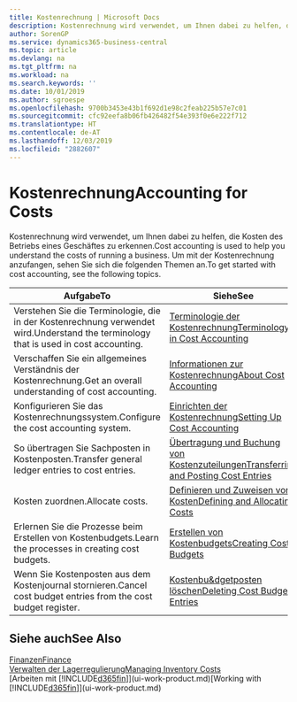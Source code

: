 ```yaml
---
title: Kostenrechnung | Microsoft Docs
description: Kostenrechnung wird verwendet, um Ihnen dabei zu helfen, die Kosten des Betriebs eines Geschäftes zu erkennen. Um mit der Kostenrechnung anzufangen, sehen Sie sich die folgenden Themen an.
author: SorenGP
ms.service: dynamics365-business-central
ms.topic: article
ms.devlang: na
ms.tgt_pltfrm: na
ms.workload: na
ms.search.keywords: ''
ms.date: 10/01/2019
ms.author: sgroespe
ms.openlocfilehash: 9700b3453e43b1f692d1e98c2feab225b57e7c01
ms.sourcegitcommit: cfc92eefa8b06fb426482f54e393f0e6e222f712
ms.translationtype: HT
ms.contentlocale: de-AT
ms.lasthandoff: 12/03/2019
ms.locfileid: "2882607"
---
```

# <a name="accounting-for-costs"></a><span data-ttu-id="16781-104">Kostenrechnung</span><span class="sxs-lookup"><span data-stu-id="16781-104">Accounting for Costs</span></span>
<span data-ttu-id="16781-105">Kostenrechnung wird verwendet, um Ihnen dabei zu helfen, die Kosten des Betriebs eines Geschäftes zu erkennen.</span><span class="sxs-lookup"><span data-stu-id="16781-105">Cost accounting is used to help you understand the costs of running a business.</span></span> <span data-ttu-id="16781-106">Um mit der Kostenrechnung anzufangen, sehen Sie sich die folgenden Themen an.</span><span class="sxs-lookup"><span data-stu-id="16781-106">To get started with cost accounting, see the following topics.</span></span>  

|<span data-ttu-id="16781-107">Aufgabe</span><span class="sxs-lookup"><span data-stu-id="16781-107">To</span></span>|<span data-ttu-id="16781-108">Siehe</span><span class="sxs-lookup"><span data-stu-id="16781-108">See</span></span>|  
|--------|---------|  
|<span data-ttu-id="16781-109">Verstehen Sie die Terminologie, die in der Kostenrechnung verwendet wird.</span><span class="sxs-lookup"><span data-stu-id="16781-109">Understand the terminology that is used in cost accounting.</span></span>|[<span data-ttu-id="16781-110">Terminologie der Kostenrechnung</span><span class="sxs-lookup"><span data-stu-id="16781-110">Terminology in Cost Accounting</span></span>](finance-terminology-in-cost-accounting.md)|  
|<span data-ttu-id="16781-111">Verschaffen Sie ein allgemeines Verständnis der Kostenrechnung.</span><span class="sxs-lookup"><span data-stu-id="16781-111">Get an overall understanding of cost accounting.</span></span>|[<span data-ttu-id="16781-112">Informationen zur Kostenrechnung</span><span class="sxs-lookup"><span data-stu-id="16781-112">About Cost Accounting</span></span>](finance-about-cost-accounting.md)|  
|<span data-ttu-id="16781-113">Konfigurieren Sie das Kostenrechnungssystem.</span><span class="sxs-lookup"><span data-stu-id="16781-113">Configure the cost accounting system.</span></span>|[<span data-ttu-id="16781-114">Einrichten der Kostenrechnung</span><span class="sxs-lookup"><span data-stu-id="16781-114">Setting Up Cost Accounting</span></span>](finance-set-up-cost-accounting.md)|  
|<span data-ttu-id="16781-115">So übertragen Sie Sachposten in Kostenposten.</span><span class="sxs-lookup"><span data-stu-id="16781-115">Transfer general ledger entries to cost entries.</span></span>|[<span data-ttu-id="16781-116">Übertragung und Buchung von Kostenzuteilungen</span><span class="sxs-lookup"><span data-stu-id="16781-116">Transferring and Posting Cost Entries</span></span>](finance-transfer-and-post-cost-entries.md)|  
|<span data-ttu-id="16781-117">Kosten zuordnen.</span><span class="sxs-lookup"><span data-stu-id="16781-117">Allocate costs.</span></span>|[<span data-ttu-id="16781-118">Definieren und Zuweisen von Kosten</span><span class="sxs-lookup"><span data-stu-id="16781-118">Defining and Allocating Costs</span></span>](finance-define-and-allocate-costs.md)|  
|<span data-ttu-id="16781-119">Erlernen Sie die Prozesse beim Erstellen von Kostenbudgets.</span><span class="sxs-lookup"><span data-stu-id="16781-119">Learn the processes in creating cost budgets.</span></span>|[<span data-ttu-id="16781-120">Erstellen von Kostenbudgets</span><span class="sxs-lookup"><span data-stu-id="16781-120">Creating Cost Budgets</span></span>](finance-create-cost-budgets.md)|
|<span data-ttu-id="16781-121">Wenn Sie Kostenposten aus dem Kostenjournal stornieren.</span><span class="sxs-lookup"><span data-stu-id="16781-121">Cancel cost budget entries from the cost budget register.</span></span>|[<span data-ttu-id="16781-122">Kostenbu&dgetposten löschen</span><span class="sxs-lookup"><span data-stu-id="16781-122">Deleting Cost Budget Entries</span></span>](finance-how-to-delete-cost-budget-entries.md)| 


## <a name="see-also"></a><span data-ttu-id="16781-123">Siehe auch</span><span class="sxs-lookup"><span data-stu-id="16781-123">See Also</span></span>  
[<span data-ttu-id="16781-124">Finanzen</span><span class="sxs-lookup"><span data-stu-id="16781-124">Finance</span></span>](finance.md)  
[<span data-ttu-id="16781-125">Verwalten der Lagerregulierung</span><span class="sxs-lookup"><span data-stu-id="16781-125">Managing Inventory Costs</span></span>](finance-manage-inventory-costs.md)  
<span data-ttu-id="16781-126">[Arbeiten mit [!INCLUDE[d365fin](includes/d365fin_md.md)]](ui-work-product.md)</span><span class="sxs-lookup"><span data-stu-id="16781-126">[Working with [!INCLUDE[d365fin](includes/d365fin_md.md)]](ui-work-product.md)</span></span>
